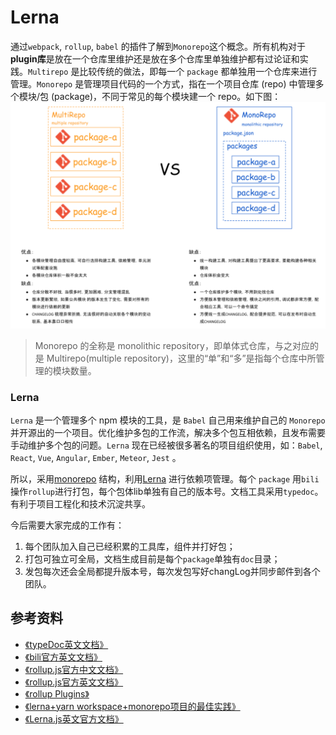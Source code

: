 # Lerna

通过`webpack`, `rollup`, `babel` 的插件了解到`Monorepo`这个概念。所有机构对于**plugin库**是放在一个仓库里维护还是放在多个仓库里单独维护都有过论证和实践。`Multirepo` 是比较传统的做法，即每一个 `package` 都单独用一个仓库来进行管理。`Monorepo` 是管理项目代码的一个方式，指在一个项目仓库 (repo) 中管理多个模块/包 (package)，不同于常见的每个模块建一个 repo。如下图：
![两种模式对比](../static/l1.jpg)

> Monorepo 的全称是 monolithic repository，即单体式仓库，与之对应的是 Multirepo(multiple repository)，这里的“单”和“多”是指每个仓库中所管理的模块数量。

### Lerna
`Lerna` 是一个管理多个 npm 模块的工具，是 `Babel` 自己用来维护自己的 `Monorepo` 并开源出的一个项目。优化维护多包的工作流，解决多个包互相依赖，且发布需要手动维护多个包的问题。`Lerna` 现在已经被很多著名的项目组织使用，如：`Babel`, `React`, `Vue`, `Angular`, `Ember`, `Meteor`, `Jest` 。

所以，采用[monorepo](https://en.wikipedia.org/wiki/Monorepo) 结构，利用[Lerna](https://github.com/lerna/lerna#readme) 进行依赖项管理。每个 `package` 用`bili`操作`rollup`进行打包，每个包体lib单独有自己的版本号。文档工具采用`typedoc`。有利于项目工程化和技术沉淀共享。

今后需要大家完成的工作有：
1. 每个团队加入自己已经积累的工具库，组件并打好包；
2. 打包可独立可全局，文档生成目前是每个`package`单独有`doc`目录；
3. 发包每次还会全局都提升版本号，每次发包写好changLog并同步邮件到各个团队。

## 参考资料
- [《typeDoc英文文档》](https://typedoc.org/api/)
- [《bili官方英文文档》](https://bili.egoist.sh/)
- [《rollup.js官方中文文档》](https://rollupjs.org/guide/zh)
- [《rollup.js官方英文文档》](https://rollupjs.org/guide/en)
- [《rollup Plugins》](https://github.com/rollup/rollup/wiki/Plugins)
- [《lerna+yarn workspace+monorepo项目的最佳实践》](https://juejin.im/post/5d583231e51d45620541039e)
- [《Lerna.js英文官方文档》](https://github.com/lerna/lerna)
